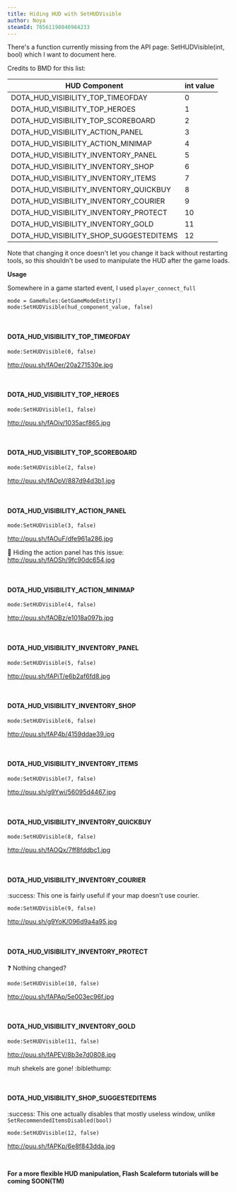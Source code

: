 ```yaml
---
title: Hiding HUD with SetHUDVisible
author: Noya
steamId: 76561198046984233
---
```


There's a function currently missing from the API page: SetHUDVisible(int, bool) which I want to document here.

Credits to BMD for this list:

| HUD Component | int value 
| ------------- |-------------|
| DOTA_HUD_VISIBILITY_TOP_TIMEOFDAY | 0
| DOTA_HUD_VISIBILITY_TOP_HEROES | 1 |
| DOTA_HUD_VISIBILITY_TOP_SCOREBOARD | 2
| DOTA_HUD_VISIBILITY_ACTION_PANEL | 3
| DOTA_HUD_VISIBILITY_ACTION_MINIMAP | 4
| DOTA_HUD_VISIBILITY_INVENTORY_PANEL | 5
| DOTA_HUD_VISIBILITY_INVENTORY_SHOP | 6
| DOTA_HUD_VISIBILITY_INVENTORY_ITEMS | 7
| DOTA_HUD_VISIBILITY_INVENTORY_QUICKBUY | 8
| DOTA_HUD_VISIBILITY_INVENTORY_COURIER | 9
| DOTA_HUD_VISIBILITY_INVENTORY_PROTECT | 10
| DOTA_HUD_VISIBILITY_INVENTORY_GOLD | 11
| DOTA_HUD_VISIBILITY_SHOP_SUGGESTEDITEMS |  12

Note that changing it once doesn't let you change it back without restarting tools, so this shouldn't be used to manipulate the HUD after the game loads.

**Usage**

Somewhere in a game started event, I used `player_connect_full`
~~~
mode = GameRules:GetGameModeEntity()
mode:SetHUDVisible(hud_component_value, false)
~~~

<br>

#### DOTA_HUD_VISIBILITY_TOP_TIMEOFDAY

    mode:SetHUDVisible(0, false)

http://puu.sh/fAOer/20a271530e.jpg 

<br>

#### DOTA_HUD_VISIBILITY_TOP_HEROES

    mode:SetHUDVisible(1, false)

http://puu.sh/fAOiv/1035acf865.jpg 

<br>

#### DOTA_HUD_VISIBILITY_TOP_SCOREBOARD

    mode:SetHUDVisible(2, false)

http://puu.sh/fAOpV/887d94d3b1.jpg 

<br>

#### DOTA_HUD_VISIBILITY_ACTION_PANEL

    mode:SetHUDVisible(3, false) 

http://puu.sh/fAOuF/dfe961a286.jpg 

:bug: Hiding the action panel has this issue: http://puu.sh/fAOSh/9fc90dc654.jpg

<br>

#### DOTA_HUD_VISIBILITY_ACTION_MINIMAP

    mode:SetHUDVisible(4, false)

http://puu.sh/fAOBz/e1018a097b.jpg 

<br>

#### DOTA_HUD_VISIBILITY_INVENTORY_PANEL

    mode:SetHUDVisible(5, false) 

http://puu.sh/fAPiT/e6b2af6fd8.jpg 

<br>

#### DOTA_HUD_VISIBILITY_INVENTORY_SHOP

    mode:SetHUDVisible(6, false) 

http://puu.sh/fAP4b/4159ddae39.jpg 

<br>

#### DOTA_HUD_VISIBILITY_INVENTORY_ITEMS 

    mode:SetHUDVisible(7, false) 

 http://puu.sh/g9Ywi/56095d4467.jpg

<br>

#### DOTA_HUD_VISIBILITY_INVENTORY_QUICKBUY

    mode:SetHUDVisible(8, false) 

 http://puu.sh/fAOQx/7ff8fddbc1.jpg

<br>

#### DOTA_HUD_VISIBILITY_INVENTORY_COURIER 

:success: This one is fairly useful if your map doesn't use courier.

    mode:SetHUDVisible(9, false) 

http://puu.sh/g9YoK/096d9a4a95.jpg

<br>

#### DOTA_HUD_VISIBILITY_INVENTORY_PROTECT 

:question: Nothing changed?

    mode:SetHUDVisible(10, false) 

http://puu.sh/fAPAp/5e003ec96f.jpg 

<br>

#### DOTA_HUD_VISIBILITY_INVENTORY_GOLD 

    mode:SetHUDVisible(11, false) 

http://puu.sh/fAPEV/8b3e7d0808.jpg 

muh shekels are gone! :biblethump: 

<br>

#### DOTA_HUD_VISIBILITY_SHOP_SUGGESTEDITEMS

:success: This one actually disables that mostly useless window, unlike `SetRecommendedItemsDisabled(bool)`

    mode:SetHUDVisible(12, false) 

http://puu.sh/fAPKp/6e8f843dda.jpg

<br>


**For a more flexible HUD manipulation, Flash Scaleform tutorials will be coming SOON(TM)**